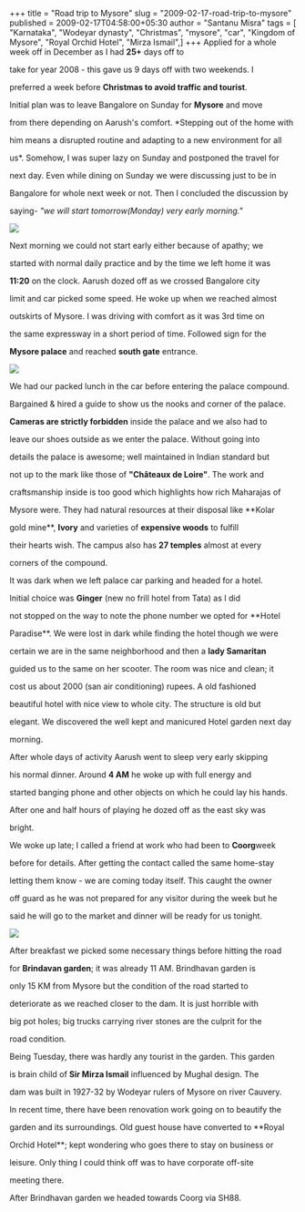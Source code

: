 +++
title = "Road trip to Mysore"
slug = "2009-02-17-road-trip-to-mysore"
published = 2009-02-17T04:58:00+05:30
author = "Santanu Misra"
tags = [ "Karnataka", "Wodeyar dynasty", "Christmas", "mysore", "car", "Kingdom of Mysore", "Royal Orchid Hotel", "Mirza Ismail",]
+++
Applied for a whole week off in December as I had **25+** days off to
take for year 2008 - this gave us 9 days off with two weekends. I
preferred a week before **Christmas to avoid traffic and tourist**.
Initial plan was to leave Bangalore on Sunday for **Mysore** and move
from there depending on Aarush's comfort. *Stepping out of the home with
him means a disrupted routine and adapting to a new environment for all
us*. Somehow, I was super lazy on Sunday and postponed the travel for
next day. Even while dining on Sunday we were discussing just to be in
Bangalore for whole next week or not. Then I concluded the discussion by
saying- *"we will start tomorrow(Monday) very early morning."*

  

[![](../images/thumbnails/2009-02-17-road-trip-to-mysore-bangalore_mysore_express_way.jpg)](../images/2009-02-17-road-trip-to-mysore-bangalore_mysore_express_way.jpg)

Next morning we could not start early either because of apathy; we
started with normal daily practice and by the time we left home it was
**11:20** on the clock. Aarush dozed off as we crossed Bangalore city
limit and car picked some speed. He woke up when we reached almost
outskirts of Mysore. I was driving with comfort as it was 3rd time on
the same expressway in a short period of time. Followed sign for the
**Mysore palace** and reached **south gate** entrance.

  

[![](../images/thumbnails/2009-02-17-road-trip-to-mysore-mysore_palace.jpg)](../images/2009-02-17-road-trip-to-mysore-mysore_palace.jpg)

We had our packed lunch in the car before entering the palace compound.
Bargained & hired a guide to show us the nooks and corner of the palace.
**Cameras are strictly forbidden** inside the palace and we also had to
leave our shoes outside as we enter the palace. Without going into
details the palace is awesome; well maintained in Indian standard but
not up to the mark like those of **"Châteaux de Loire"**. The work and
craftsmanship inside is too good which highlights how rich Maharajas of
Mysore were. They had natural resources at their disposal like **Kolar
gold mine**, **Ivory** and varieties of **expensive woods** to fulfill
their hearts wish. The campus also has **27 temples** almost at every
corners of the compound.

It was dark when we left palace car parking and headed for a hotel.
Initial choice was **Ginger** (new no frill hotel from Tata) as I did
not stopped on the way to note the phone number we opted for **Hotel
Paradise**. We were lost in dark while finding the hotel though we were
certain we are in the same neighborhood and then a **lady Samaritan**
guided us to the same on her scooter. The room was nice and clean; it
cost us about 2000 (san air conditioning) rupees. A old fashioned
beautiful hotel with nice view to whole city. The structure is old but
elegant. We discovered the well kept and manicured Hotel garden next day
morning.

After whole days of activity Aarush went to sleep very early skipping
his normal dinner. Around **4 AM** he woke up with full energy and
started banging phone and other objects on which he could lay his hands.
After one and half hours of playing he dozed off as the east sky was
bright.

We woke up late; I called a friend at work who had been to **Coorg**week
before for details. After getting the contact called the same home-stay
letting them know - we are coming today itself. This caught the owner
off guard as he was not prepared for any visitor during the week but he
said he will go to the market and dinner will be ready for us tonight.

  

[![](../images/thumbnails/2009-02-17-road-trip-to-mysore-Brindavan_garden.jpg)](../images/2009-02-17-road-trip-to-mysore-Brindavan_garden.jpg)

After breakfast we picked some necessary things before hitting the road
for **Brindavan garden**; it was already 11 AM. Brindhavan garden is
only 15 KM from Mysore but the condition of the road started to
deteriorate as we reached closer to the dam. It is just horrible with
big pot holes; big trucks carrying river stones are the culprit for the
road condition.

Being Tuesday, there was hardly any tourist in the garden. This garden
is brain child of **Sir Mirza Ismail** influenced by Mughal design. The
dam was built in 1927-32 by Wodeyar rulers of Mysore on river Cauvery.
In recent time, there have been renovation work going on to beautify the
garden and its surroundings. Old guest house have converted to **Royal
Orchid Hotel**; kept wondering who goes there to stay on business or
leisure. Only thing I could think off was to have corporate off-site
meeting there.

After Brindhavan garden we headed towards Coorg via SH88.
